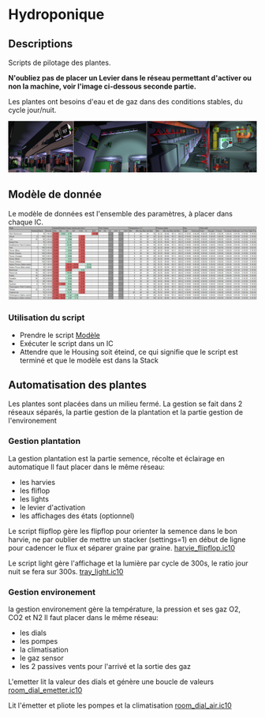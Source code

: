 # Hydroponique

## Descriptions

Scripts de pilotage des plantes.

**N'oubliez pas de placer un Levier dans le réseau permettant d'activer ou non la machine, voir l'image ci-dessous seconde partie.**

Les plantes ont besoins d'eau et de gaz dans des conditions stables, du cycle jour/nuit.

![Hydroponic](/Hydroponic/harvies.png)

## Modèle de donnée

Le modèle de données est l'ensemble des paramètres, à placer dans chaque IC.
![Tables des paramètres](/Hydroponic/harvie_model.png)

### Utilisation du script

* Prendre le script [Modèle](/Hydroponic/harvie_model.ic10)
* Exécuter le script dans un IC
* Attendre que le Housing soit éteind, ce qui signifie que le script est terminé et que le modèle est dans la Stack

## Automatisation des plantes

Les plantes sont placées dans un milieu fermé.
La gestion se fait dans 2 réseaux séparés, la partie gestion de la plantation et la partie gestion de l'environement

### Gestion plantation
La gestion plantation est la partie semence, récolte et éclairage en automatique
Il faut placer dans le même réseau:
* les harvies
* les fliflop
* les lights
* le levier d'activation
* les affichages des états (optionnel)

Le script flipflop gère les flipflop pour orienter la semence dans le bon harvie, ne par oublier de mettre un stacker (settings=1) en début de ligne pour cadencer le flux et séparer graine par graine.
[harvie_flipflop.ic10](/Hydroponic/harvie_flipflop.ic10)

Le script light gère l'affichage et la lumière par cycle de 300s, le ratio jour nuit se fera sur 300s.
[tray_light.ic10](/Hydroponic/tray_light.ic10)

### Gestion environement
la gestion environement gère la température, la pression et ses gaz O2, CO2 et N2
Il faut placer dans le même réseau:
* les dials
* les pompes
* la climatisation
* le gaz sensor
* les 2 passives vents pour l'arrivé et la sortie des gaz

L'emetter lit la valeur des dials et génère une boucle de valeurs
[room_dial_emetter.ic10](/Hydroponic/room_dial_emetter.ic10)

Lit l'émetter et pliote les pompes et la climatisation
[room_dial_air.ic10](/Hydroponic/room_dial_air.ic10)
